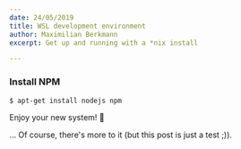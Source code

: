 ```yaml
---
date: 24/05/2019
title: WSL development environment
author: Maximilian Berkmann
excerpt: Get up and running with a *nix install

---
```

### Install NPM

    $ apt-get install nodejs npm

Enjoy your new system! 🎉

... Of course, there's more to it (but this post is just a test ;)).